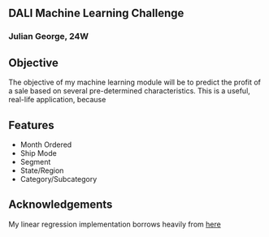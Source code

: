 ## DALI Machine Learning Challenge

### Julian George, 24W

## Objective

The objective of my machine learning module will be to predict the profit of a sale based on several pre-determined characteristics. This is a useful, real-life application, because

## Features

- Month Ordered
- Ship Mode
- Segment
- State/Region
- Category/Subcategory

## Acknowledgements

My linear regression implementation borrows heavily from [here](https://www.tensorflow.org/tutorials/keras/regression)

